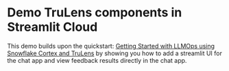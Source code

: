 # Demo TruLens components in Streamlit Cloud

This demo builds upon the quickstart: [Getting Started with LLMOps using Snowflake Cortex and TruLens](https://quickstarts.snowflake.com/guide/getting_started_with_llmops_using_snowflake_cortex_and_trulens/index.html?index=..%2F..index#0) by showing you how to add a streamlit UI for the chat app and view feedback results directly in the chat app.